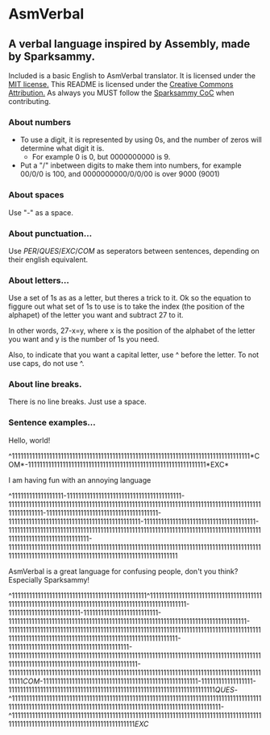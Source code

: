# AsmVerbal
## A verbal language inspired by Assembly, made by Sparksammy.
Included is a basic English to AsmVerbal translator. It is licensed under the [MIT license.](https://github.com/sparksammy/AsmVerbal/blob/main/LICENSE) This README is licensed under the [Creative Commons Attribution.](https://creativecommons.org/licenses/by/4.0/legalcode) As always you MUST follow the [Sparksammy CoC](https://github.com/sparksammy/SparksammyCOC/blob/master/COC.md) when contributing.

### About numbers
* To use a digit, it is represented by using 0s, and the number of zeros will determine what digit it is.
	* For example 0 is 0, but 0000000000 is 9. 
* Put a "/" inbetween digits to make them  into numbers, for example 00/0/0 is 100, and 0000000000/0/0/00 is over 9000 (9001)

### About spaces
Use "-" as a space.

### About punctuation...
Use *PER*/*QUES*/*EXC*/*COM* as seperators between sentences, depending on their english equivalent.  

### About letters...
Use a set of 1s as as a letter, but theres a trick to it. Ok so the equation to figgure out what set of 1s to use is to take the index (the position of the alphapet) of the letter you want and subtract 27 to it.

In other words, 27-x=y, where x is the position of the alphabet of the letter you want and y is the number of 1s you need.

Also, to indicate that you want a capital letter, use ^ before the letter. To not use caps, do not use ^.

### About line breaks.
There is no line breaks. Just use a space.

### Sentence examples...
Hello, world!

<p>^11111111111111111111111111111111111111111111111111111111111111111111111111111111111*COM*-11111111111111111111111111111111111111111111111111111111111111*EXC*

I am having fun with an annoying language

^111111111111111111-1111111111111111111111111111111111111111-1111111111111111111111111111111111111111111111111111111111111111111111111111111111111111111111111111-111111111111111111111111111111111111111-1111111111111111111111111111111111111111111111-111111111111111111111111111111111111111-11111111111111111111111111111111111111111111111111111111111111111111111111111111111111111111111111111111111111111111-111111111111111111111111111111111111111111111111111111111111111111111111111111111111111111111111111111111111111111111111111111111111111111111111111

AsmVerbal is a great language for confusing people, don't you think? Especially Sparksammy!

^11111111111111111111111111111111111111111111111^11111111111111111111111111111111111111111111111111111111111111111111111111111111111111111111111111111-1111111111111111111111111-11111111111111111111111111-11111111111111111111111111111111111111111111111111111111111111111111111111111111111-111111111111111111111111111111111111111111111111111111111111111111111111111111111111111111111111111111111111111111111111111111111111111111111111111-111111111111111111111111111111111111111111-1111111111111111111111111111111111111111111111111111111111111111111111111111111111111111111111111111111111111111111111111111111111111-111111111111111111111111111111111111111111111111111111111111111111111111111111111111111111111*COM*-111111111111111111111111111111111111111111111111111111-111111111111111111-111111111111111111111111111111111111111111111111111111111111111111111111*QUES*-^11111111111111111111111111111111111111111111111111111111111111111111111111111111111111111111111111111111111111111111111111111111111111111111111111111111111111111-^11111111111111111111111111111111111111111111111111111111111111111111111111111111111111111111111111111111111111111111111111111111111*EXC*</p>
